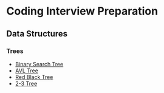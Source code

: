 # Coding Interview Preparation

## Data Structures

### Trees

* [Binary Search Tree](https://github.com/abhishek363036/coding-interview-preparation/blob/master/Trees/Binary%20Search%20Tree/BINARY_SEARCH_TREE.c)
* [AVL Tree](https://github.com/abhishek363036/coding-interview-preparation/blob/master/Trees/AVL%20Tree/AVL_TREE.c)
* [Red Black Tree](https://github.com/abhishek363036/coding-interview-preparation/blob/master/Trees/Red%20Black%20Tree/RED_BLACK_TREE.c)
* [2-3 Tree](https://github.com/abhishek363036/coding-interview-preparation/blob/master/Trees/2-3%20Tree/2-3_TREE.c)
